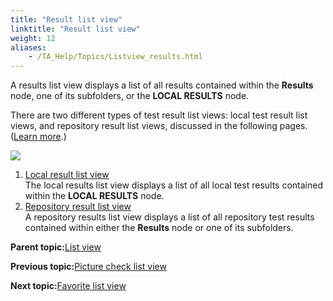 ```yaml
--- 
title: "Result list view"
linktitle: "Result list view"
weight: 12
aliases: 
    - /TA_Help/Topics/Listview_results.html
---
```


A results list view displays a list of all results contained within the **Results** node, one of its subfolders, or the **LOCAL RESULTS** node.

There are two different types of test result list views: local test result list views, and repository result list views, discussed in the following pages. \([Learn more](/TA_Help/Topics/Test_result.html).\)

![](/images//Images/Listview_result.png)

1.  [Local result list view](/TA_Help/Topics/Listview_results_local.html)  
The local results list view displays a list of all local test results contained within the **LOCAL RESULTS** node.
2.  [Repository result list view](/TA_Help/Topics/Listview_results_repository.html)  
A repository results list view displays a list of all repository test results contained within either the **Results** node or one of its subfolders.

**Parent topic:**[List view](/TA_Help/Topics/Projects_and_tests_list_view.html)

**Previous topic:**[Picture check list view](/TA_Help/Topics/Listview_picture_checks.html)

**Next topic:**[Favorite list view](/TA_Help/Topics/Listview_favorites.html)

